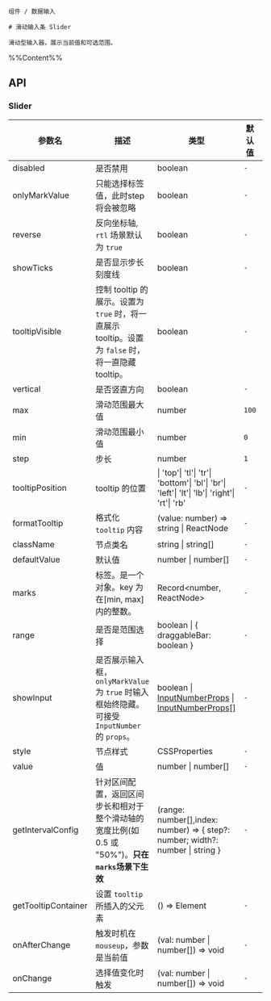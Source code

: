 `````
组件 / 数据输入

# 滑动输入条 Slider

滑动型输入器，展示当前值和可选范围。
`````

%%Content%%

## API

### Slider

|参数名|描述|类型|默认值|版本|
|---|---|---|---|---|
|disabled|是否禁用|boolean |`-`|-|
|onlyMarkValue|只能选择标签值，此时step将会被忽略|boolean |`-`|-|
|reverse|反向坐标轴, `rtl` 场景默认为 `true`|boolean |`-`|-|
|showTicks|是否显示步长刻度线|boolean |`-`|-|
|tooltipVisible|控制 tooltip 的展示。设置为 `true` 时，将一直展示 tooltip。设置为 `false` 时，将一直隐藏 tooltip。|boolean |`-`|-|
|vertical|是否竖直方向|boolean |`-`|-|
|max|滑动范围最大值|number |`100`|-|
|min|滑动范围最小值|number |`0`|-|
|step|步长|number |`1`|-|
|tooltipPosition|tooltip 的位置|\| 'top'\| 'tl'\| 'tr'\| 'bottom'\| 'bl'\| 'br'\| 'left'\| 'lt'\| 'lb'\| 'right'\| 'rt'\| 'rb' |`-`|-|
|formatTooltip|格式化 `tooltip` 内容|(value: number) => string \| ReactNode |`-`|-|
|className|节点类名|string \| string[] |`-`|-|
|defaultValue|默认值|number \| number[] |`-`|-|
|marks|标签。是一个对象。key 为在[min, max]内的整数。|Record&lt;number, ReactNode&gt; |`-`|-|
|range|是否是范围选择|boolean \| { draggableBar: boolean } |`-`|2.14.0|
|showInput|是否展示输入框，`onlyMarkValue` 为 `true` 时输入框始终隐藏。可接受 `InputNumber` 的 `props`。|boolean \| [InputNumberProps](input-number#inputnumber) \| [InputNumberProps](input-number#inputnumber)[] |`-`|`InputNumberProps` in `2.32.0`|
|style|节点样式|CSSProperties |`-`|-|
|value|值|number \| number[] |`-`|-|
|getIntervalConfig|针对区间配置，返回区间步长和相对于整个滑动轴的宽度比例(如 0.5 或 "50%")。**只在`marks`场景下生效**|(range: number[],index: number) => { step?: number; width?: number \| string } |`-`|2.30.0|
|getTooltipContainer|设置 `tooltip` 所插入的父元素|() => Element |`-`|-|
|onAfterChange|触发时机在 `mouseup`，参数是当前值|(val: number \| number[]) => void |`-`|2.20.0|
|onChange|选择值变化时触发|(val: number \| number[]) => void |`-`|-|
